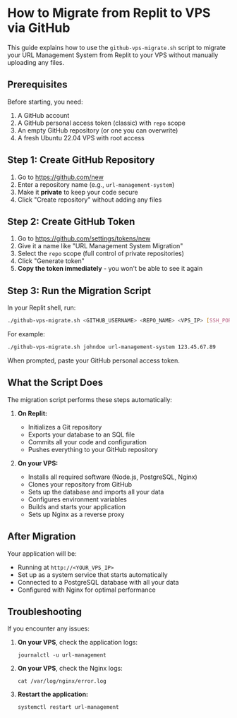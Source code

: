 # How to Migrate from Replit to VPS via GitHub

This guide explains how to use the `github-vps-migrate.sh` script to migrate your URL Management System from Replit to your VPS without manually uploading any files.

## Prerequisites

Before starting, you need:

1. A GitHub account
2. A GitHub personal access token (classic) with `repo` scope
3. An empty GitHub repository (or one you can overwrite)
4. A fresh Ubuntu 22.04 VPS with root access

## Step 1: Create GitHub Repository

1. Go to https://github.com/new
2. Enter a repository name (e.g., `url-management-system`)
3. Make it **private** to keep your code secure
4. Click "Create repository" without adding any files

## Step 2: Create GitHub Token

1. Go to https://github.com/settings/tokens/new
2. Give it a name like "URL Management System Migration"
3. Select the `repo` scope (full control of private repositories)
4. Click "Generate token"
5. **Copy the token immediately** - you won't be able to see it again

## Step 3: Run the Migration Script

In your Replit shell, run:

```bash
./github-vps-migrate.sh <GITHUB_USERNAME> <REPO_NAME> <VPS_IP> [SSH_PORT] [SSH_USER]
```

For example:

```bash
./github-vps-migrate.sh johndoe url-management-system 123.45.67.89
```

When prompted, paste your GitHub personal access token.

## What the Script Does

The migration script performs these steps automatically:

1. **On Replit:**
   - Initializes a Git repository
   - Exports your database to an SQL file
   - Commits all your code and configuration
   - Pushes everything to your GitHub repository

2. **On your VPS:**
   - Installs all required software (Node.js, PostgreSQL, Nginx)
   - Clones your repository from GitHub
   - Sets up the database and imports all your data
   - Configures environment variables
   - Builds and starts your application
   - Sets up Nginx as a reverse proxy

## After Migration

Your application will be:
- Running at `http://<YOUR_VPS_IP>`
- Set up as a system service that starts automatically
- Connected to a PostgreSQL database with all your data
- Configured with Nginx for optimal performance

## Troubleshooting

If you encounter any issues:

1. **On your VPS**, check the application logs:
   ```
   journalctl -u url-management
   ```

2. **On your VPS**, check the Nginx logs:
   ```
   cat /var/log/nginx/error.log
   ```

3. **Restart the application:**
   ```
   systemctl restart url-management
   ```